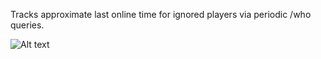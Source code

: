 Tracks approximate last online time for ignored players via periodic /who queries.

![Alt text](https://i.ibb.co/G4Bnx0bD/Wo-WScrn-Shot-101625-163629.jpg)
